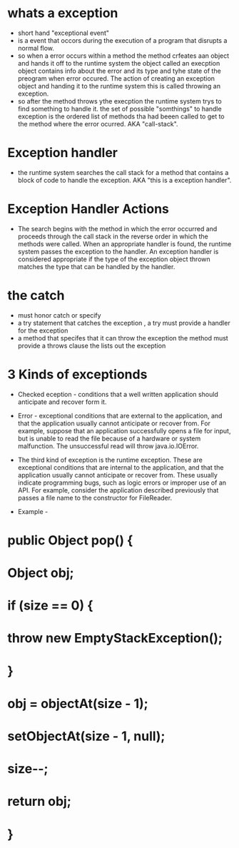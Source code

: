 # whats a exception 
* short hand "exceptional event"
* is a event that occors during the execution of a program that disrupts a normal flow.
* so when a error occurs within a method the method crfeates aan object and hands it off to the runtime system the object called an execption object contains info about the error and its type and tyhe state of the preogram when error occured. The action of creating an exception object and handing it to the runtime system this is called throwing an exception.
* so after the method throws ythe execption the runtime system trys to find something to handle it. the set of possible "somthings" to handle exception is the ordered list of methods tha had beeen called to get to the method where the error ocurred. AKA "call-stack".

# Exception handler
* the runtime system searches the call stack for a method that contains a block of code to handle the exception. AKA "this is a exception handler". 


# Exception Handler Actions 
* The search begins with the method in which the error occurred and proceeds through the call stack in the reverse order in which the methods were called. When an appropriate handler is found, the runtime system passes the exception to the handler. An exception handler is considered appropriate if the type of the exception object thrown matches the type that can be handled by the handler.

# the catch 
* must honor catch or specify 
* a try statement that catches the exception , a try must provide a handler for the exception 
* a method that specifes that it can throw the exception the method must provide a throws clause the lists out the exception 

# 3 Kinds of exceptionds 

* Checked eception - conditions that a well written application should anticipate and recover form it.

* Error - exceptional conditions that are external to the application, and that the application usually cannot anticipate or recover from. For example, suppose that an application successfully opens a file for input, but is unable to read the file because of a hardware or system malfunction. The unsuccessful read will throw java.io.IOError. 

* The third kind of exception is the runtime exception. These are exceptional conditions that are internal to the application, and that the application usually cannot anticipate or recover from. These usually indicate programming bugs, such as logic errors or improper use of an API. For example, consider the application described previously that passes a file name to the constructor for FileReader.


* Example - 
# public Object pop() {
#    Object obj;

#    if (size == 0) {
#        throw new EmptyStackException();
#    }

#    obj = objectAt(size - 1);
#    setObjectAt(size - 1, null);
#    size--;
#    return obj;
# }